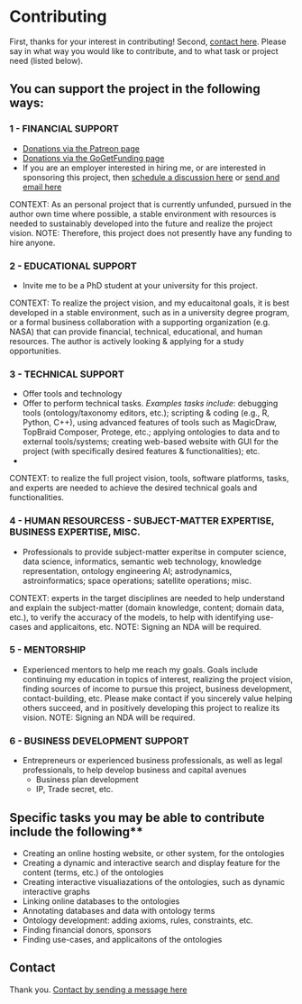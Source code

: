 # Contributing

First, thanks for your interest in contributing!
Second, [contact here](https://ontospace.wordpress.com/contact). Please say in what way you would like to contribute, and to what task or project need (listed below).

## You can support the project in the following ways:

### 1 - FINANCIAL SUPPORT 
* [Donations via the Patreon page](www.patreon.com/user?u=6298778)
* [Donations via the GoGetFunding page](https://tinyurl.com/y9qegjsh) 
* If you are an employer interested in hiring me, or are interested in sponsoring this project, then [schedule a discussion here](http://my.setmore.com/bookingpage/f18db686-98bb-41dd-9097-35218b2a1091/services/sb83f723d7838e4484783cc5a1c675f0e6eedf99d) or [send and email here](https://ontospace.wordpress.com/contact) 

CONTEXT: As an personal project that is currently unfunded, pursued in the author own time where possible, a stable environment with resources is needed to sustainably developed into the future and realize the project vision.
NOTE: Therefore, this project does not presently have any funding to hire anyone.

### 2 - EDUCATIONAL SUPPORT
* Invite me to be a PhD student at your university for this project.

CONTEXT: To realize the project vision, and my educaitonal goals, it is best developed in a stable environment, such as in a university degree program, or a formal business collaboration with a supporting organization (e.g. NASA) that can provide financial, technical, educational, and human resources. The author is actively looking & applying for a study opportunities.

### 3 - TECHNICAL SUPPORT  
* Offer tools and technology
* Offer to perform technical tasks. _Examples tasks include_: debugging tools (ontology/taxonomy editors, etc.); scripting & coding (e.g., R, Python, C++), using advanced features of tools such as MagicDraw, TopBraid Composer, Protege, etc.; applying ontologies to data and to external tools/systems; creating web-based website with GUI for the project (with specifically desired features & functionalities); etc.
* 
CONTEXT: to realize the full project vision, tools, software platforms, tasks, and experts are needed to achieve the desired technical goals and functionalities.

### 4 - HUMAN RESOURCESS - SUBJECT-MATTER EXPERTISE, BUSINESS EXPERTISE, MISC. 
* Professionals to provide subject-matter experitse in computer science, data science, informatics, semantic web technology, knowledge representation, ontology engineering AI; astrodynamics, astroinformatics; space operations; satellite operations; misc. 

CONTEXT: experts in the target disciplines are needed to help understand and explain the subject-matter (domain knowledge, content; domain data, etc.), to verify the accuracy of the models, to help with identifying use-cases and applicaitons, etc.
NOTE: Signing an NDA will be required.

### 5 - MENTORSHIP
* Experienced mentors to help me reach my goals. Goals include continuing my education in topics of interest, realizing the project vision, finding sources of income to pursue this project, business development, contact-building, etc. Please make contact if you sincerely value helping others succeed, and in positively developing this project to realize its vision. 
NOTE: Signing an NDA will be required.

### 6 - BUSINESS DEVELOPMENT SUPPORT
* Entrepreneurs or experienced business professionals, as well as legal professionals, to help develop business and capital avenues 
  * Business plan development
  * IP, Trade secret, etc.

## Specific tasks you may be able to contribute include the following**
* Creating an online hosting website, or other system, for the ontologies
* Creating a dynamic and interactive search and display feature for the content (terms, etc.) of the ontologies
* Creating interactive visualiazations of the ontologies, such as dynamic interactive graphs
* Linking online databases to the ontologies
* Annotating databases and data with ontology terms
* Ontology development: adding axioms, rules, constraints, etc.
* Finding financial donors, sponsors
* Finding use-cases, and applicaitons of the ontologies

## Contact
Thank you. [Contact by sending a message here](https://ontospace.wordpress.com/contact)
